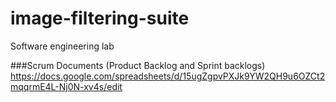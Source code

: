 # image-filtering-suite
Software engineering lab

###Scrum Documents (Product Backlog and Sprint backlogs)
https://docs.google.com/spreadsheets/d/15ugZgpvPXJk9YW2QH9u6OZCt2mqqrmE4L-Nj0N-xv4s/edit
